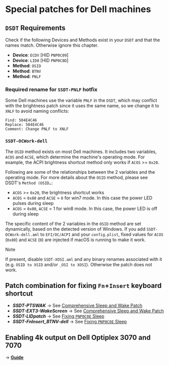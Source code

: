 # Special patches for Dell machines

## `DSDT` Requirements
Check if the following Devices and Methods exist in your `DSDT` and that the names match. Otherwise ignore this chapter.

  - **Device**: `ECDV` [HID `PNP0C09`]
  - **Device**: `LID0` [HID `PNP0C0D`]
  - **Method**: `OSID`
  - **Method**: `BTNV`
  - **Method**: `PNLF`

### Required rename for `SSDT-PNLF` hotfix
Some Dell machines use the variable `PNLF` in the `DSDT`, which may conflict with the brightness patch since it uses the same name, so we change it to `XNLF` to avoid naming conflicts:

```text
Find: 504E4C46
Replace: 584E4C46
Comment: Change PNLF to XNLF
```
### `SSDT-OCWork-dell`

The `OSID` method exists on most Dell machines. It includes two variables, `ACOS` and `ACSE`, which determine the machine's operating mode. For example, the ACPI brightness shortcut method only works if `ACOS` >= `0x20`. 

Following are some of the relationships between the 2 variables and the operating mode. For more details about the `OSID` method, please see DSDT's `Method (OSID…`:

- `ACOS` >= `0x20`, the brightness shortcut works
- `ACOS` = `0x80` and `ACSE` = `0` for win7 mode. In this case the power LED pulses during sleep
- `ACOS` = `0x80`, `ACSE` = 1 for win8 mode. In this case, the power LED is off during sleep

The specific content of the 2 variables in the `OSID` method are set dynamically, based on the detected version of Windows. If you add `SSDT-OCWork-dell.aml` to `EFI/OC/ACPI` and your `config.plist`, fixed values for `ACOS` (`0x80`) and `ACSE`  (`0`) are injected if macOS is running to make it work.

> [!NOTE]
> 
> If present, disable `SSDT-XOSI.aml` and any binary renames associated with it (e.g. `OSID to XSID` and/or `_OSI to XOSI`). Otherwise the patch does not work.

## Patch combination for fixing `Fn`+`Insert` keyboard shortcut

- ***SSDT-PTSWAK*** &rarr; See [Comprehensive Sleep and Wake Patch](https://github.com/5T33Z0/OC-Little-Translated/tree/main/04_Fixing_Sleep_and_Wake_Issues/PTSWAK_Sleep_and_Wake_Fix)
- ***SSDT-EXT3-WakeScreen*** &rarr; See [Comprehensive Sleep and Wake Patch](https://github.com/5T33Z0/OC-Little-Translated/tree/main/04_Fixing_Sleep_and_Wake_Issues/PTSWAK_Sleep_and_Wake_Fix)
- ***SSDT-LIDpatch*** &rarr; See [Fixing `PNP0C0E` Sleep](https://github.com/5T33Z0/OC-Little-Translated/tree/main/04_Fixing_Sleep_and_Wake_Issues/PNP0C0E_Sleep_Correction_Method)
- ***SSDT-FnInsert_BTNV-dell*** &rarr; See [Fixing `PNP0C0E` Sleep](https://github.com/5T33Z0/OC-Little-Translated/tree/main/04_Fixing_Sleep_and_Wake_Issues/PNP0C0E_Sleep_Correction_Method)

## Enabling 4k output on Dell Optiplex 3070 and 7070
&rarr; [**Guide**](https://github.com/5T33Z0/OC-Little-Translated/blob/main/05_Laptop-specific_Patches/Brand-specific_Patches/Dell_Special_Patch/Enable_4k_Dell_Optiplex.md)